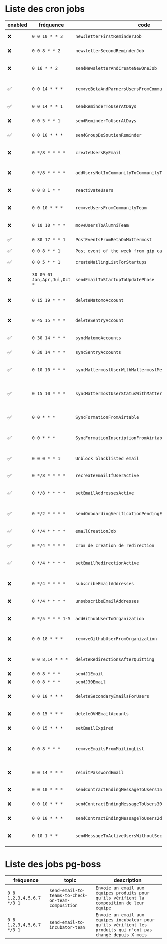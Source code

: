 # Liste des cron jobs

| enabled | fréquence | code | description |
|---------|-----------|------|-------------|
| ❌ | `0 0 10 * * 3` | `newsletterFirstReminderJob` | Rappel mattermost newsletter 1 |
| ❌ | `0 0 8 * * 2` | `newsletterSecondReminderJob` | Rappel mattermost newsletter 2 |
| ❌ | `0 16 * * 2` | `sendNewsletterAndCreateNewOneJob` | Envoi de la newsletter et creation d'un nouveau PAD + message mattermost |
| ✅ | `0 0 14 * * *` | `removeBetaAndParnersUsersFromCommunityTeam` | Move expired user to mattermost alumni test changed |
| ✅ | `0 0 14 * * 1` | `sendReminderToUserAtDays` | Send mattermost message to expired users (90 days) |
| ❌ | `0 0 5 * * 1` | `sendReminderToUserAtDays` | Send mattermost message to expired users (30 days) |
| ✅ | `0 0 10 * * *` | `sendGroupDeSoutienReminder` | Send mattermost message groupe de soutien |
| ❌ | `0 */8 * * * *` | `createUsersByEmail` | Create missing mattermost users and send invitation email |
| ❌ | `0 */8 * * * *` | `addUsersNotInCommunityToCommunityTeam` | Add existing users to community team if there not in |
| ❌ | `0 0 8 1 * *` | `reactivateUsers` | Reactivate mattermost accounts if any |
| ❌ | `0 0 10 * * *` | `removeUsersFromCommunityTeam` | Remove expired users from mattermost community team (90 days) |
| ❌ | `0 10 10 * * *` | `moveUsersToAlumniTeam` | Add user to mattermost alumni team |
| ✅ | `0 30 17 * * 1` | `PostEventsFromBetaOnMattermost` | Post event of the week from betagouv calendar |
| ✅ | `0 0 8 * * 1` | `Post event of the week from gip calendar` |  |
| ✅ | `0 0 5 * * 1` | `createMailingListForStartups` | Créé des mailings-list OVH pour les startups |
| ❌ | `30 09 01 Jan,Apr,Jul,Oct *` | `sendEmailToStartupToUpdatePhase` | Envoie par mail une relance pour mise à jour de la phase de la SE |
| ❌ | `0 15 19 * * *` | `deleteMatomoAccount` | Supprime les comptes matomos des membres expirés (30 days) |
| ❌ | `0 45 15 * * *` | `deleteSentryAccount` | Supprime les comptes sentry des membres expirés (30 days) |
| ✅ | `0 30 14 * * *` | `syncMatomoAccounts` | Sync les comptes matomo des membres actifs |
| ✅ | `0 30 14 * * *` | `syncSentryAccounts` | Sync les comptes sentry des membres actifs |
| ✅ | `0 10 10 * * *` | `syncMattermostUserWithMattermostMemberInfosTable` | Add new mattermost user to mattermost_member_info table |
| ✅ | `0 15 10 * * *` | `syncMattermostUserStatusWithMattermostMemberInfosTable` | Get mattermost user activity info from api and sync with mattermost_member_info table |
| ✅ | `0 0 * * *` | `SyncFormationFromAirtable` | Synchronise les données AirTable des formations avec la DB |
| ✅ | `0 0 * * *` | `SyncFormationInscriptionFromAirtable` | Synchronise les données AirTable des inscriptions aux formations avec la DB |
| ✅ | `0 0 0 * * 1` | `Unblock blacklisted email` | Unblock emails from MAILING_LIST_NEWSLETTER Brevo mailing-list |
| ✅ | `0 */8 * * * *` | `recreateEmailIfUserActive` | Recreate email for user active again |
| ✅ | `0 */8 * * * *` | `setEmailAddressesActive` | Add pending users to mailing-list and set email as active |
| ✅ | `0 */2 * * * *` | `sendOnboardingVerificationPendingEmail` | Envoi d'un email de relance pour les adresses en attente de validation |
| ✅ | `0 */4 * * * *` | `emailCreationJob` | Créé les emails en attente sur OVH |
| ✅ | `0 */4 * * * *` | `cron de creation de redirection` | Créé les redirections email en attente sur OVH |
| ✅ | `0 */4 * * * *` | `setEmailRedirectionActive` | Ajoute les nouvelles redirections aux mailing-lists brevo et active l'adresse |
| ❌ | `0 */4 * * * *` | `subscribeEmailAddresses` | Re-inscrit les désabonnés à la mailing-list brevo incubateur |
| ❌ | `0 */4 * * * *` | `unsubscribeEmailAddresses` | Désinscrit les membres expirés de la mailing list |
| ❌ | `0 */5 * * * 1-5` | `addGithubUserToOrganization` | Envoi des invitations GitHub et ajout à la team GitHub/betagouv |
| ❌ | `0 0 18 * * *` | `removeGithubUserFromOrganization` | Désinscrit les membres expirés de l'organisation GitHub |
| ❌ | `0 0 8,14 * * *` | `deleteRedirectionsAfterQuitting` | Supprime les redirections email OVH des utilisateurs expirés |
| ❌ | `0 0 8 * * *` | `sendJ1Email` | Email départ J+1 |
| ❌ | `0 0 8 * * *` | `sendJ30Email` | Email départ J+30 |
| ❌ | `0 0 10 * * *` | `deleteSecondaryEmailsForUsers` | Supprime dans la DB les emails secondaires des membres expirés |
| ❌ | `0 0 15 * * *` | `deleteOVHEmailAcounts` | Supprime les emails OVH des membres expirés (30 days) |
| ❌ | `0 0 15 * * *` | `setEmailExpired` | Marque en DB les emails des membres comme expirés |
| ❌ | `0 0 8 * * *` | `removeEmailsFromMailingList` | Supprime les utilisateurs expirés des mailing-lists brevo ONBOARDING,NEWSLETTER |
| ❌ | `0 0 14 * * *` | `reinitPasswordEmail` | Réinitialise le mot de passe email des membres expirés après 5 jours |
| ❌ | `0 0 10 * * *` | `sendContractEndingMessageToUsers15days` | Sending contract ending message to users (15 days) |
| ❌ | `0 0 10 * * *` | `sendContractEndingMessageToUsers30days` | Sending contract ending message to users (30 days) |
| ❌ | `0 0 10 * * *` | `sendContractEndingMessageToUsers2days` | Sending contract ending message to users (2 days) |
| ❌ | `0 10 1 * *` | `sendMessageToActiveUsersWithoutSecondaryEmail` | Send message to active user without secondary email to update secondary email |

# Liste des jobs pg-boss

| fréquence | topic | description |
|-----------|--------|--------|
| `0 8 1,2,3,4,5,6,7 */3 1` | `send-email-to-teams-to-check-on-team-composition` | `Envoie un email aux équipes produits pour qu'ils vérifient la composition de leur équipe` |
| `0 8 1,2,3,4,5,6,7 */3 1` | `send-email-to-incubator-team` | `Envoie un email aux équipes incubateur pour qu'ils vérifient les produits qui n'ont pas changé depuis X mois` |
